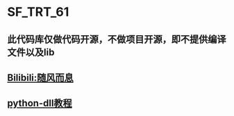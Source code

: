 # SF_TRT_61
 
## 此代码库仅做代码开源，不做项目开源，即不提供编译文件以及lib

## [Bilibili:随风而息](https://space.bilibili.com/120366874)

## [python-dll教程](https://www.bilibili.com/video/BV1Pe4y1p7Ds/?share_source=copy_web&vd_source=1ab4c859f1ebd918903f472636409e44)
